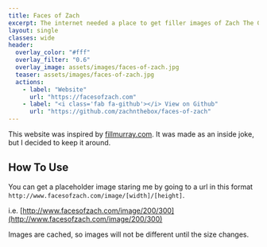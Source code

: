```yaml
---
title: Faces of Zach
excerpt: The internet needed a place to get filler images of Zach The Great.
layout: single
classes: wide
header:
  overlay_color: "#fff"
  overlay_filter: "0.6"
  overlay_image: assets/images/faces-of-zach.jpg
  teaser: assets/images/faces-of-zach.jpg
  actions:
    - label: "Website"
      url: "https://facesofzach.com"
    - label: "<i class='fab fa-github'></i> View on Github"
      url: "https://github.com/zachnthebox/faces-of-zach"
---
```


This website was inspired by [fillmurray.com](https://www.fillmurray.com/).
It was made as an inside joke, but I decided to keep it around.

## How To Use

You can get a placeholder image staring me by going to a url in this format `http://www.facesofzach.com/image/[width]/[height]`.

i.e. [http://www.facesofzach.com/image/200/300](http://www.facesofzach.com/image/200/300)

Images are cached, so images will not be different until the size changes.

